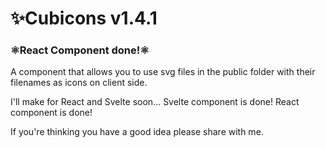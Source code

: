 # ✨Cubicons v1.4.1
### ⚛️React Component done!⚛️
A component that allows you to use svg files in the public folder with their filenames as icons on client side.

I'll make for React and Svelte soon...
Svelte component is done!
React component is done!

If you're thinking you have a good idea please share with me.
